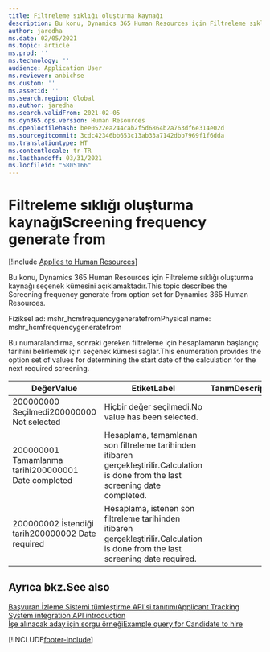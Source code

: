 ```yaml
---
title: Filtreleme sıklığı oluşturma kaynağı
description: Bu konu, Dynamics 365 Human Resources için Filtreleme sıklığı oluşturma kaynağı seçenek kümesini açıklamaktadır.
author: jaredha
ms.date: 02/05/2021
ms.topic: article
ms.prod: ''
ms.technology: ''
audience: Application User
ms.reviewer: anbichse
ms.custom: ''
ms.assetid: ''
ms.search.region: Global
ms.author: jaredha
ms.search.validFrom: 2021-02-05
ms.dyn365.ops.version: Human Resources
ms.openlocfilehash: bee0522ea244cab2f5d6864b2a763df6e314e02d
ms.sourcegitcommit: 3cdc42346bb653c13ab33a7142dbb7969f1f6dda
ms.translationtype: HT
ms.contentlocale: tr-TR
ms.lasthandoff: 03/31/2021
ms.locfileid: "5805166"
---
```

# <a name="screening-frequency-generate-from"></a><span data-ttu-id="67628-103">Filtreleme sıklığı oluşturma kaynağı</span><span class="sxs-lookup"><span data-stu-id="67628-103">Screening frequency generate from</span></span>

[!include [Applies to Human Resources](../includes/applies-to-hr.md)]

<span data-ttu-id="67628-104">Bu konu, Dynamics 365 Human Resources için Filtreleme sıklığı oluşturma kaynağı seçenek kümesini açıklamaktadır.</span><span class="sxs-lookup"><span data-stu-id="67628-104">This topic describes the Screening frequency generate from option set for Dynamics 365 Human Resources.</span></span>

<span data-ttu-id="67628-105">Fiziksel ad: mshr_hcmfrequencygeneratefrom</span><span class="sxs-lookup"><span data-stu-id="67628-105">Physical name: mshr_hcmfrequencygeneratefrom</span></span>

<span data-ttu-id="67628-106">Bu numaralandırma, sonraki gereken filtreleme için hesaplamanın başlangıç tarihini belirlemek için seçenek kümesi sağlar.</span><span class="sxs-lookup"><span data-stu-id="67628-106">This enumeration provides the option set of values for determining the start date of the calculation for the next required screening.</span></span>

| <span data-ttu-id="67628-107">Değer</span><span class="sxs-lookup"><span data-stu-id="67628-107">Value</span></span> | <span data-ttu-id="67628-108">Etiket</span><span class="sxs-lookup"><span data-stu-id="67628-108">Label</span></span> | <span data-ttu-id="67628-109">Tanım</span><span class="sxs-lookup"><span data-stu-id="67628-109">Description</span></span> |
| --- | --- | --- |
| <span data-ttu-id="67628-110">200000000 Seçilmedi</span><span class="sxs-lookup"><span data-stu-id="67628-110">200000000 Not selected</span></span> | <span data-ttu-id="67628-111">Hiçbir değer seçilmedi.</span><span class="sxs-lookup"><span data-stu-id="67628-111">No value has been selected.</span></span> |
| <span data-ttu-id="67628-112">200000001 Tamamlanma tarihi</span><span class="sxs-lookup"><span data-stu-id="67628-112">200000001 Date completed</span></span> | <span data-ttu-id="67628-113">Hesaplama, tamamlanan son filtreleme tarihinden itibaren gerçekleştirilir.</span><span class="sxs-lookup"><span data-stu-id="67628-113">Calculation is done from the last screening date completed.</span></span> |
| <span data-ttu-id="67628-114">200000002 İstendiği tarih</span><span class="sxs-lookup"><span data-stu-id="67628-114">200000002 Date required</span></span> | <span data-ttu-id="67628-115">Hesaplama, istenen son filtreleme tarihinden itibaren gerçekleştirilir.</span><span class="sxs-lookup"><span data-stu-id="67628-115">Calculation is done from the last screening date required.</span></span> |

## <a name="see-also"></a><span data-ttu-id="67628-116">Ayrıca bkz.</span><span class="sxs-lookup"><span data-stu-id="67628-116">See also</span></span>

[<span data-ttu-id="67628-117">Başvuran İzleme Sistemi tümleştirme API'si tanıtımı</span><span class="sxs-lookup"><span data-stu-id="67628-117">Applicant Tracking System integration API introduction</span></span>](hr-admin-integration-ats-api-introduction.md)<br>
[<span data-ttu-id="67628-118">İşe alınacak aday için sorgu örneği</span><span class="sxs-lookup"><span data-stu-id="67628-118">Example query for Candidate to hire</span></span>](hr-admin-integration-ats-api-candidate-to-hire-example-query.md)


[!INCLUDE[footer-include](../includes/footer-banner.md)]